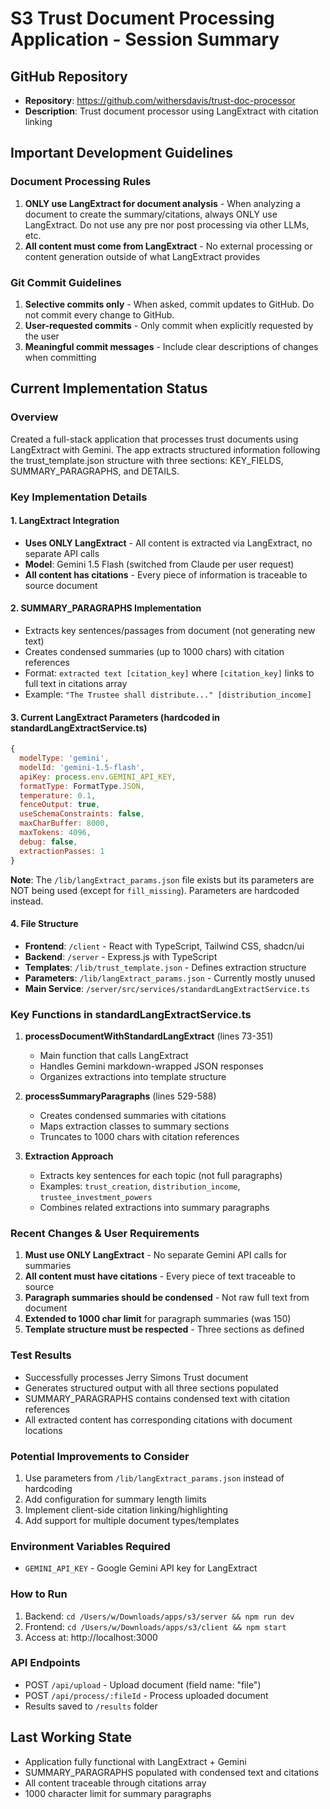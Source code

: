 # S3 Trust Document Processing Application - Session Summary

## GitHub Repository
- **Repository**: https://github.com/withersdavis/trust-doc-processor
- **Description**: Trust document processor using LangExtract with citation linking

## Important Development Guidelines

### Document Processing Rules
1. **ONLY use LangExtract for document analysis** - When analyzing a document to create the summary/citations, always ONLY use LangExtract. Do not use any pre nor post processing via other LLMs, etc.
2. **All content must come from LangExtract** - No external processing or content generation outside of what LangExtract provides

### Git Commit Guidelines
1. **Selective commits only** - When asked, commit updates to GitHub. Do not commit every change to GitHub.
2. **User-requested commits** - Only commit when explicitly requested by the user
3. **Meaningful commit messages** - Include clear descriptions of changes when committing

## Current Implementation Status

### Overview
Created a full-stack application that processes trust documents using LangExtract with Gemini. The app extracts structured information following the trust_template.json structure with three sections: KEY_FIELDS, SUMMARY_PARAGRAPHS, and DETAILS.

### Key Implementation Details

#### 1. LangExtract Integration
- **Uses ONLY LangExtract** - All content is extracted via LangExtract, no separate API calls
- **Model**: Gemini 1.5 Flash (switched from Claude per user request)
- **All content has citations** - Every piece of information is traceable to source document

#### 2. SUMMARY_PARAGRAPHS Implementation
- Extracts key sentences/passages from document (not generating new text)
- Creates condensed summaries (up to 1000 chars) with citation references
- Format: `extracted text [citation_key]` where `[citation_key]` links to full text in citations array
- Example: `"The Trustee shall distribute..." [distribution_income]`

#### 3. Current LangExtract Parameters (hardcoded in standardLangExtractService.ts)
```javascript
{
  modelType: 'gemini',
  modelId: 'gemini-1.5-flash',
  apiKey: process.env.GEMINI_API_KEY,
  formatType: FormatType.JSON,
  temperature: 0.1,
  fenceOutput: true,
  useSchemaConstraints: false,
  maxCharBuffer: 8000,
  maxTokens: 4096,
  debug: false,
  extractionPasses: 1
}
```

**Note**: The `/lib/langExtract_params.json` file exists but its parameters are NOT being used (except for `fill_missing`). Parameters are hardcoded instead.

#### 4. File Structure
- **Frontend**: `/client` - React with TypeScript, Tailwind CSS, shadcn/ui
- **Backend**: `/server` - Express.js with TypeScript
- **Templates**: `/lib/trust_template.json` - Defines extraction structure
- **Parameters**: `/lib/langExtract_params.json` - Currently mostly unused
- **Main Service**: `/server/src/services/standardLangExtractService.ts`

### Key Functions in standardLangExtractService.ts

1. **processDocumentWithStandardLangExtract** (lines 73-351)
   - Main function that calls LangExtract
   - Handles Gemini markdown-wrapped JSON responses
   - Organizes extractions into template structure

2. **processSummaryParagraphs** (lines 529-588)
   - Creates condensed summaries with citations
   - Maps extraction classes to summary sections
   - Truncates to 1000 chars with citation references

3. **Extraction Approach**
   - Extracts key sentences for each topic (not full paragraphs)
   - Examples: `trust_creation`, `distribution_income`, `trustee_investment_powers`
   - Combines related extractions into summary paragraphs

### Recent Changes & User Requirements

1. **Must use ONLY LangExtract** - No separate Gemini API calls for summaries
2. **All content must have citations** - Every piece of text traceable to source
3. **Paragraph summaries should be condensed** - Not raw full text from document
4. **Extended to 1000 char limit** for paragraph summaries (was 150)
5. **Template structure must be respected** - Three sections as defined

### Test Results
- Successfully processes Jerry Simons Trust document
- Generates structured output with all three sections populated
- SUMMARY_PARAGRAPHS contains condensed text with citation references
- All extracted content has corresponding citations with document locations

### Potential Improvements to Consider
1. Use parameters from `/lib/langExtract_params.json` instead of hardcoding
2. Add configuration for summary length limits
3. Implement client-side citation linking/highlighting
4. Add support for multiple document types/templates

### Environment Variables Required
- `GEMINI_API_KEY` - Google Gemini API key for LangExtract

### How to Run
1. Backend: `cd /Users/w/Downloads/apps/s3/server && npm run dev`
2. Frontend: `cd /Users/w/Downloads/apps/s3/client && npm start`
3. Access at: http://localhost:3000

### API Endpoints
- POST `/api/upload` - Upload document (field name: "file")
- POST `/api/process/:fileId` - Process uploaded document
- Results saved to `/results` folder

## Last Working State
- Application fully functional with LangExtract + Gemini
- SUMMARY_PARAGRAPHS populated with condensed text and citations
- All content traceable through citations array
- 1000 character limit for summary paragraphs